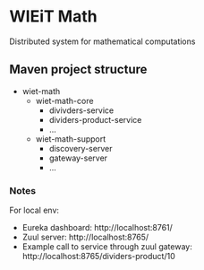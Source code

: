 # WIEiT Math

Distributed system for mathematical computations

## Maven project structure

* wiet-math
    * wiet-math-core
        * divivders-service
        * dividers-product-service
        * ...
    * wiet-math-support
        * discovery-server
        * gateway-server
        * ...
   

### Notes

For local env:
* Eureka dashboard: http://localhost:8761/
* Zuul server: http://localhost:8765/
* Example call to service through zuul gateway: http://localhost:8765/dividers-product/10
 